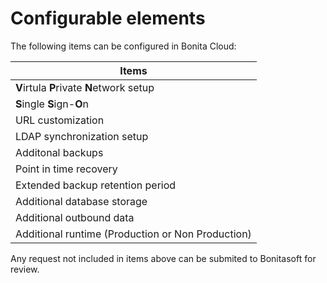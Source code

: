 # Configurable elements
The following items can be configured in Bonita Cloud:

| Items|
| ------------- |
| **V**irtula **P**rivate **N**etwork setup|
| **S**ingle **S**ign-**O**n|
| URL customization|
| LDAP synchronization setup|
| Additonal backups|
| Point in time recovery|
| Extended backup retention period|
| Additional database storage|
| Additional outbound data|
| Additional runtime (Production or Non Production)|

Any request not included in items above can be submited to Bonitasoft for review.